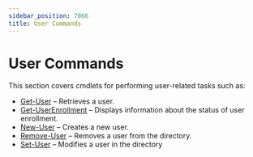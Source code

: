 ```yaml
---
sidebar_position: 7066
title: User Commands
---
```


# User Commands

This section covers cmdlets for performing user-related tasks such as:

* [Get-User](GetUser "Get-User") – Retrieves a user.
* [Get-UserEnrollment](GetUserEnrollment "Get-UserEnrollment") – Displays information about the status of user enrollment.
* [New-User](NewUser "New-User") – Creates a new user.
* [Remove-User](RemoveUser "Remove-User") – Removes a user from the directory.
* [Set-User](SetUser "Set-User")  – Modifies a user in the directory